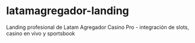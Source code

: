 # latamagregador-landing
Landing profesional de Latam Agregador Casino Pro - integración de slots, casino en vivo y sportsbook
